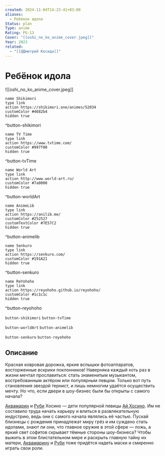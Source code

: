 ```yaml
---
created: 2024-11-04T14:23:41+03:00
aliases:
  - Ребёнок идола
Status: plan
Type: anime
Rating: PG-13
Cover: "[[oshi_no_ko_anime_cover.jpeg]]"
Year: 2023
related:
  - "[[@Дмитрий Кесида]]"
---
```


# Ребёнок идола

![[oshi_no_ko_anime_cover.jpeg]]

```button
name Shikimori
type link
action https://shikimori.one/animes/52034
customColor #4682b4
hidden true
```
^button-shikimori

```button
name TV Time
type link
action https://www.tvtime.com/
customColor #997f00
hidden true
```
^button-tvTime

```button
name World Art
type link
action http://www.world-art.ru/
customColor #7a0000
hidden true
```
^button-worldArt

```button
name AnimeLib
type link
action https://anilib.me/
customColor #252527
customTextColor #7E57C2
hidden true
```
^button-animelib

```button
name Senkuro
type link
action https://senkuro.com/
customColor #191A21
hidden true
```
^button-senkuro

```button
name ReYohoho
type link
action https://reyohoho.github.io/reyohoho/
customColor #1c1c1c
hidden true
```
^button-reyohoho

`button-shikimori` `button-tvTime`

`button-worldArt` `button-animelib`

`button-senkuro` `button-reyohoho`

## Описание

Красная ковровая дорожка, яркие вспышки фотоаппаратов, восторженные вскрики поклонников! Наверняка каждый хоть раз в жизни мечтал прославиться: стать знаменитым музыкантом, востребованным актёром или популярным певцом. Только вот путь становления звездой тернист, и лишь немногим удаётся осуществить мечту. Но что, если двери в шоу-бизнес были бы открыты с самого начала?

[Аквамарин](https://shikimori.one/characters/185313-aquamarine-hoshino) и [Руби](https://shikimori.one/characters/186921-ruby-hoshino) Хосино — дети популярной певицы [Ай Хосино](https://shikimori.one/characters/188037-ai-hoshino). Им не составило труда начать карьеру и влиться в развлекательную индустрию, ведь они с самого начала являлись её частью. Пускай близнецы с рождения принадлежат миру грёз и им суждено стать идолами, знают ли они, что главное оружие в этой сфере — ложь, а яркий свет софитов скрывает тёмные стороны шоу-бизнеса? Чтобы выжить в этом блистательном мире и раскрыть главную тайну их матери, [Аквамарину](https://shikimori.one/characters/185313-aquamarine-hoshino) и [Руби](https://shikimori.one/characters/186921-ruby-hoshino) тоже придётся надеть маски и смиренно играть свои роли.
